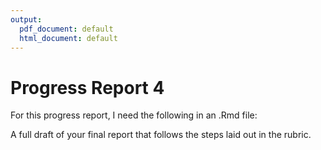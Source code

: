 ```yaml
---
output:
  pdf_document: default
  html_document: default
---
```

Progress Report 4
====================
  
For this progress report, I need the following in an .Rmd file:
  
A full draft of your final report that follows the steps laid out in the rubric. 
  
  